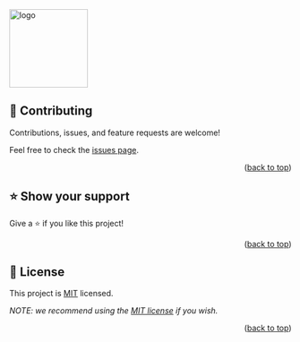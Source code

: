   <img src="murple_logo.png" alt="logo" width="140"  height="auto" />
  <br/>
<!--
# Blog App

The Blog app will be a classic example of a blog website. You will create a fully functional website that will show the list of posts and empower readers to interact with them by adding comments and liking posts.

### Projects list

You will be building the Blog app for three weeks. Here is the list of projects that will guide you through the steps described above. You will find details about each of the milestone requirements in the upcoming program activities.

- Project 1: Setup and controllers.
- Project 2: Controllers specs.
- Project 3: Creating a data model.
- Project 4: Processing data in models.
- Project 5: Views.
- Project 6: Forms
- Project 7: Validations, Model specs, and n+1 problems.
- Project 8: Add Devise.
- Project 9: Add authorization rules.
- Project 10: Integration specs for Views.
- Project 11: Add API endpoints.
- Exercise: API documentation.


## 💻 Getting Started <a name="getting-started"></a>

To get a local copy up and running, follow these steps.

### Setup

Clone this repository to your desired folder:

```sh
  git clone git@github.com:Farida-Hamid/BlogApp.git
  cd BlogApp
```

### Install

Install dependencies:

```sh
bundle install
```

### Usage

To run the project, execute the following command:

```sh
  rails server
```

### Setup database
run:
```
rails db:create
rails db:migrate
rails db:seed
```

### Run the app
run:
```
rails s
```

### Run tests

run:

`rspec`


### Key Features <a name="key-features"></a>

> Describe between 1-3 key features of the application.

- **[User can sign in]**
- **[User can sign up]**
- **[User can check posts]**
- **[User can make a posts]**
- **[User can make a comment]**

## 🔭 Future Features <a name="future-features"></a>

- [ ] **[Editing to the devise views]**


## 👥 Authors <a name="authors"></a>


👤 **Farida Hamid**

- LinkedIn: [LinkedIn](https://linkedin.com/in/farida-hamid)
- GitHub: [@Farida-Hamid](https://github.com/Farida-Hamid)

<!-- CONTRIBUTING -->

## 🤝 Contributing <a name="contributing"></a>

Contributions, issues, and feature requests are welcome!

Feel free to check the [issues page](../../issues/).

<p align="right">(<a href="#readme-top">back to top</a>)</p>

<!-- SUPPORT -->

## ⭐️ Show your support <a name="support"></a>

Give a ⭐️ if you like this project!

<p align="right">(<a href="#readme-top">back to top</a>)</p>


<!-- LICENSE -->

## 📝 License <a name="license"></a>

This project is [MIT](./LICENSE) licensed.

_NOTE: we recommend using the [MIT license](https://github.com/Farida-Hamid/School-Library/blob/dev/LICENSE) if you wish._

<p align="right">(<a href="#readme-top">back to top</a>)</p>
